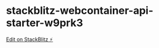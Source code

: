 # stackblitz-webcontainer-api-starter-w9prk3

[Edit on StackBlitz ⚡️](https://stackblitz.com/edit/stackblitz-webcontainer-api-starter-w9prk3)